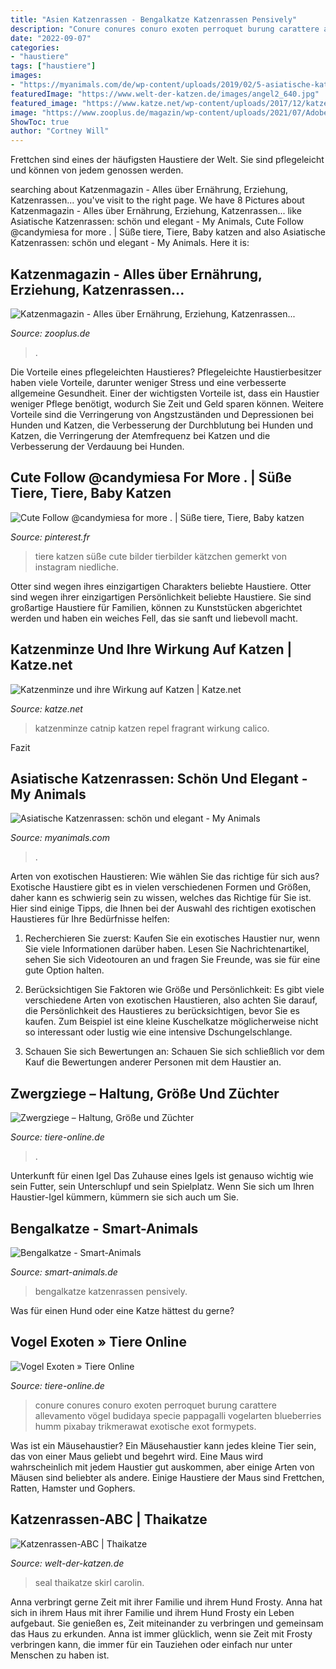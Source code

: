 ```yaml
---
title: "Asien Katzenrassen - Bengalkatze Katzenrassen Pensively"
description: "Conure conures conuro exoten perroquet burung carattere allevamento vögel budidaya specie pappagalli vogelarten blueberries humm pixabay trikmerawat exotische exot formypets"
date: "2022-09-07"
categories:
- "haustiere"
tags: ["haustiere"]
images:
- "https://myanimals.com/de/wp-content/uploads/2019/02/5-asiatische-katzenrassen-perserkatze-461x304.jpg"
featuredImage: "https://www.welt-der-katzen.de/images/angel2_640.jpg"
featured_image: "https://www.katze.net/wp-content/uploads/2017/12/katzenminze.jpg?x55842"
image: "https://www.zooplus.de/magazin/wp-content/uploads/2021/07/AdobeStock_267420411-768x512.jpeg"
ShowToc: true
author: "Cortney Will"
---
```



Frettchen sind eines der häufigsten Haustiere der Welt. Sie sind pflegeleicht und können von jedem genossen werden.

	

		
searching about Katzenmagazin - Alles über Ernährung, Erziehung, Katzenrassen... you've visit to the right page. We have 8 Pictures about Katzenmagazin - Alles über Ernährung, Erziehung, Katzenrassen... like Asiatische Katzenrassen: schön und elegant - My Animals, Cute Follow @candymiesa for more . | Süße tiere, Tiere, Baby katzen and also Asiatische Katzenrassen: schön und elegant - My Animals. Here it is:
		
    
## Katzenmagazin - Alles über Ernährung, Erziehung, Katzenrassen...

<img loading=lazy src="https://www.zooplus.de/magazin/wp-content/uploads/2021/07/AdobeStock_267420411-768x512.jpeg" onerror="this.onerror=null;this.src='https://tse4.mm.bing.net/th?id=OIP.cvajw1qYUDEx4rlq_2Z_hwHaE8&amp;pid=15.1';" alt="Katzenmagazin - Alles über Ernährung, Erziehung, Katzenrassen...">

_Source: zooplus.de_

>. 

	

Die Vorteile eines pflegeleichten Haustieres?
Pflegeleichte Haustierbesitzer haben viele Vorteile, darunter weniger Stress und eine verbesserte allgemeine Gesundheit. Einer der wichtigsten Vorteile ist, dass ein Haustier weniger Pflege benötigt, wodurch Sie Zeit und Geld sparen können. Weitere Vorteile sind die Verringerung von Angstzuständen und Depressionen bei Hunden und Katzen, die Verbesserung der Durchblutung bei Hunden und Katzen, die Verringerung der Atemfrequenz bei Katzen und die Verbesserung der Verdauung bei Hunden.

    
## Cute Follow @candymiesa For More . | Süße Tiere, Tiere, Baby Katzen

<img loading=lazy src="https://i.pinimg.com/originals/d5/89/1f/d5891fb7ec71f718859678fd19193959.jpg" onerror="this.onerror=null;this.src='https://tse4.mm.bing.net/th?id=OIP.cN1UZl7cEYQPJpdI-JXhMwHaHa&amp;pid=15.1';" alt="Cute Follow @candymiesa for more . | Süße tiere, Tiere, Baby katzen">

_Source: pinterest.fr_

>tiere katzen süße cute bilder tierbilder kätzchen gemerkt von instagram niedliche. 

	

Otter sind wegen ihres einzigartigen Charakters beliebte Haustiere.
Otter sind wegen ihrer einzigartigen Persönlichkeit beliebte Haustiere. Sie sind großartige Haustiere für Familien, können zu Kunststücken abgerichtet werden und haben ein weiches Fell, das sie sanft und liebevoll macht.

    
## Katzenminze Und Ihre Wirkung Auf Katzen | Katze.net

<img loading=lazy src="https://www.katze.net/wp-content/uploads/2017/12/katzenminze.jpg?x55842" onerror="this.onerror=null;this.src='https://tse1.mm.bing.net/th?id=OIP.IeVMd6BHyvZ-kDrm_U-l4wHaE8&amp;pid=15.1';" alt="Katzenminze und ihre Wirkung auf Katzen | Katze.net">

_Source: katze.net_

>katzenminze catnip katzen repel fragrant wirkung calico. 

	

Fazit

    
## Asiatische Katzenrassen: Schön Und Elegant - My Animals

<img loading=lazy src="https://myanimals.com/de/wp-content/uploads/2019/02/5-asiatische-katzenrassen-perserkatze-461x304.jpg" onerror="this.onerror=null;this.src='https://tse2.mm.bing.net/th?id=OIP.tDQxvV0AA4rUG5RJle3VjwAAAA&amp;pid=15.1';" alt="Asiatische Katzenrassen: schön und elegant - My Animals">

_Source: myanimals.com_

>. 

	

Arten von exotischen Haustieren: Wie wählen Sie das richtige für sich aus?
Exotische Haustiere gibt es in vielen verschiedenen Formen und Größen, daher kann es schwierig sein zu wissen, welches das Richtige für Sie ist. Hier sind einige Tipps, die Ihnen bei der Auswahl des richtigen exotischen Haustieres für Ihre Bedürfnisse helfen:
1. Recherchieren Sie zuerst: Kaufen Sie ein exotisches Haustier nur, wenn Sie viele Informationen darüber haben. Lesen Sie Nachrichtenartikel, sehen Sie sich Videotouren an und fragen Sie Freunde, was sie für eine gute Option halten.

2. Berücksichtigen Sie Faktoren wie Größe und Persönlichkeit: Es gibt viele verschiedene Arten von exotischen Haustieren, also achten Sie darauf, die Persönlichkeit des Haustieres zu berücksichtigen, bevor Sie es kaufen. Zum Beispiel ist eine kleine Kuschelkatze möglicherweise nicht so interessant oder lustig wie eine intensive Dschungelschlange.

3. Schauen Sie sich Bewertungen an: Schauen Sie sich schließlich vor dem Kauf die Bewertungen anderer Personen mit dem Haustier an.

    
## Zwergziege – Haltung, Größe Und Züchter

<img loading=lazy src="https://www.tiere-online.de/wp-content/uploads/2020/02/Zwergziegen-1024x682.jpg" onerror="this.onerror=null;this.src='https://tse1.mm.bing.net/th?id=OIP.5Ih8jHURNjroqNDTRgpj6wHaE7&amp;pid=15.1';" alt="Zwergziege – Haltung, Größe und Züchter">

_Source: tiere-online.de_

>. 

	

Unterkunft für einen Igel
Das Zuhause eines Igels ist genauso wichtig wie sein Futter, sein Unterschlupf und sein Spielplatz. Wenn Sie sich um Ihren Haustier-Igel kümmern, kümmern sie sich auch um Sie.

    
## Bengalkatze - Smart-Animals

<img loading=lazy src="https://www.smart-animals.de/wp-content/uploads/2016/12/bengalkatze.jpg" onerror="this.onerror=null;this.src='https://tse2.mm.bing.net/th?id=OIP.1kOgPApl8VM5eWSuV5pozgHaFn&amp;pid=15.1';" alt="Bengalkatze - Smart-Animals">

_Source: smart-animals.de_

>bengalkatze katzenrassen pensively. 

	

Was für einen Hund oder eine Katze hättest du gerne?

    
## Vogel Exoten » Tiere Online

<img loading=lazy src="https://www.tiere-online.de/wp-content/uploads/2018/01/vogel-exot-768x515.jpg" onerror="this.onerror=null;this.src='https://tse3.mm.bing.net/th?id=OIP.p0I4Ien6JmTsX1rGYAS7aQHaE9&amp;pid=15.1';" alt="Vogel Exoten » Tiere Online">

_Source: tiere-online.de_

>conure conures conuro exoten perroquet burung carattere allevamento vögel budidaya specie pappagalli vogelarten blueberries humm pixabay trikmerawat exotische exot formypets. 

	

Was ist ein Mäusehaustier?
Ein Mäusehaustier kann jedes kleine Tier sein, das von einer Maus geliebt und begehrt wird. Eine Maus wird wahrscheinlich mit jedem Haustier gut auskommen, aber einige Arten von Mäusen sind beliebter als andere. Einige Haustiere der Maus sind Frettchen, Ratten, Hamster und Gophers.

    
## Katzenrassen-ABC | Thaikatze

<img loading=lazy src="https://www.welt-der-katzen.de/images/angel2_640.jpg" onerror="this.onerror=null;this.src='https://tse4.mm.bing.net/th?id=OIP.Dhqwr6VNquz49bLL-Bsn3AHaED&amp;pid=15.1';" alt="Katzenrassen-ABC | Thaikatze">

_Source: welt-der-katzen.de_

>seal thaikatze skirl carolin. 

	

Anna verbringt gerne Zeit mit ihrer Familie und ihrem Hund Frosty.
Anna hat sich in ihrem Haus mit ihrer Familie und ihrem Hund Frosty ein Leben aufgebaut. Sie genießen es, Zeit miteinander zu verbringen und gemeinsam das Haus zu erkunden. Anna ist immer glücklich, wenn sie Zeit mit Frosty verbringen kann, die immer für ein Tauziehen oder einfach nur unter Menschen zu haben ist.

